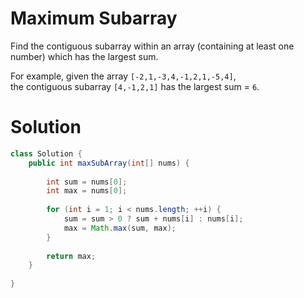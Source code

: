 # Maximum Subarray	

Find the contiguous subarray within an array (containing at least one number) which has the largest sum.

For example, given the array `[-2,1,-3,4,-1,2,1,-5,4]`,  
the contiguous subarray `[4,-1,2,1]` has the largest sum = `6`.

# Solution

```java
class Solution {
    public int maxSubArray(int[] nums) {
        
        int sum = nums[0];
        int max = nums[0];
        
        for (int i = 1; i < nums.length; ++i) {
            sum = sum > 0 ? sum + nums[i] : nums[i];
            max = Math.max(sum, max);
        }
        
        return max;
    }
    
}
```
